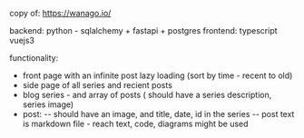 copy of: https://wanago.io/

backend:
python - sqlalchemy + fastapi + postgres
frontend:
typescript vuejs3

functionality:

- front page with an infinite post lazy loading (sort by time - recent to old)
- side page of all series and recient posts
- blog series - and array of posts ( should have a series description, series image)
- post:
  -- should have an image, and title, date, id in the series
  -- post text is markdown file - reach text, code, diagrams might be used

